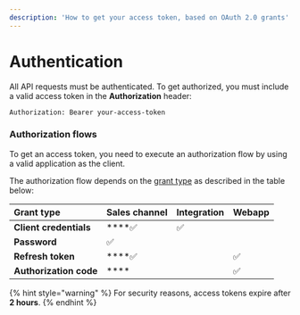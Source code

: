 ```yaml
---
description: 'How to get your access token, based on OAuth 2.0 grants'
---
```


# Authentication

All API requests must be authenticated. To get authorized, you must include a valid access token in the **Authorization** header:

```http
Authorization: Bearer your-access-token
```

### Authorization flows

To get an access token, you need to execute an authorization flow by using a valid application as the client. 

The authorization flow depends on the [grant type](https://oauth.net/2/grant-types/) as described in the table below:

| Grant type | Sales channel | Integration | Webapp |
| :--- | :--- | :--- | :--- |
| **Client credentials** | \*\*\*\*✅ | ✅ |  |
| **Password** | ✅ |  |  |
| **Refresh token** | \*\*\*\*✅ |  | ✅ |
| **Authorization code** | \*\*\*\* |  | ✅ |

{% hint style="warning" %}
For security reasons, access tokens expire after **2 hours**.
{% endhint %}

